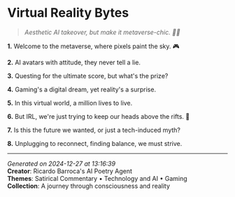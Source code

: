 # Virtual Reality Bytes

> *Aesthetic AI takeover, but make it metaverse-chic. 👾💫*

**1.** Welcome to the metaverse, where pixels paint the sky. 🎮


**2.** AI avatars with attitude, they never tell a lie.


**3.** Questing for the ultimate score, but what's the prize?


**4.** Gaming's a digital dream, yet reality's a surprise.


**5.** In this virtual world, a million lives to live.


**6.** But IRL, we're just trying to keep our heads above the rifts. 💾


**7.** Is this the future we wanted, or just a tech-induced myth?


**8.** Unplugging to reconnect, finding balance, we must strive.



---

*Generated on 2024-12-27 at 13:16:39*  
**Creator**: Ricardo Barroca's AI Poetry Agent  
**Themes**: Satirical Commentary • Technology and AI • Gaming  
**Collection**: A journey through consciousness and reality